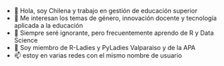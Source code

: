 - 👋 Hola, soy Chilena y trabajo en gestión de educación superior
- 👀 Me interesan los temas de género, innovación docente y tecnología aplicada a la educación
- 🌱 Siempre seré ignorante, pero frecuentemente aprendo de R y Data Science
- 💞️ Soy miembro de R-Ladies y PyLadies Valparaiso y de la APA
- 📫 estoy en varias redes con el mismo nombre de usuario

<!---
tcanaleso/tcanaleso is a ✨ special ✨ repository because its `README.md` (this file) appears on your GitHub profile.
You can click the Preview link to take a look at your changes.
--->
